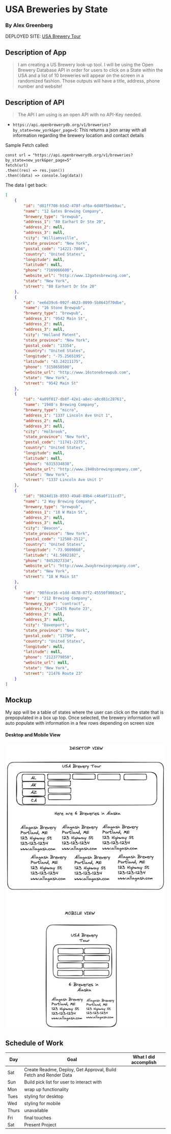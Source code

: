# USA Breweries by State
### By Alex Greenberg

DEPLOYED SITE: [USA Brewery Tour](https://seal-project1.vercel.app/)

## Description of App

> I am creating a US Brewery look-up tool. I will be using the Open Brewery Database API in order for users to click on a State within the USA and a list of 10 breweries will appear on the screen in a randomized fashion. Those outputs will have a title, address, phone number and website!


## Description of API

> The API I am using is an open API with no API-Key needed.

- `https://api.openbrewerydb.org/v1/breweries?by_state=new_york&per_page=5`: This returns a json array with all information regarding the brewery location and contact details


Sample Fetch called:
```
const url = "https://api.openbrewerydb.org/v1/breweries?by_state=new_york&per_page=5"
fetch(url)
.then((res) => res.json())
.then((data) => console.log(data))
```

The data I get back:
```json
[
    {
        "id": "d81ff708-b5d2-478f-af6a-6d40f5beb9ac",
        "name": "12 Gates Brewing Company",
        "brewery_type": "brewpub",
        "address_1": "80 Earhart Dr Ste 20",
        "address_2": null,
        "address_3": null,
        "city": "Williamsville",
        "state_province": "New York",
        "postal_code": "14221-7804",
        "country": "United States",
        "longitude": null,
        "latitude": null,
        "phone": "7169066600",
        "website_url": "http://www.12gatesbrewing.com",
        "state": "New York",
        "street": "80 Earhart Dr Ste 20"
    },
    {
        "id": "ee6d39c6-092f-4623-8099-5b8643f70dbe",
        "name": "16 Stone Brewpub",
        "brewery_type": "brewpub",
        "address_1": "9542 Main St",
        "address_2": null,
        "address_3": null,
        "city": "Holland Patent",
        "state_province": "New York",
        "postal_code": "13354",
        "country": "United States",
        "longitude": "-75.2565195",
        "latitude": "43.24211175",
        "phone": "3158658500",
        "website_url": "http://www.16stonebrewpub.com",
        "state": "New York",
        "street": "9542 Main St"
    },
    {
        "id": "4a09f017-db8f-42e1-a8ec-a0cd81c28761",
        "name": "1940's Brewing Company",
        "brewery_type": "micro",
        "address_1": "1337 Lincoln Ave Unit 1",
        "address_2": null,
        "address_3": null,
        "city": "Holbrook",
        "state_province": "New York",
        "postal_code": "11741-2275",
        "country": "United States",
        "longitude": null,
        "latitude": null,
        "phone": "6315334838",
        "website_url": "http://www.1940sbrewingcompany.com",
        "state": "New York",
        "street": "1337 Lincoln Ave Unit 1"
    },
    {
        "id": "8624d11b-8593-49a8-89b4-c46a0f111cd7",
        "name": "2 Way Brewing Company",
        "brewery_type": "brewpub",
        "address_1": "18 W Main St",
        "address_2": null,
        "address_3": null,
        "city": "Beacon",
        "state_province": "New York",
        "postal_code": "12508-2512",
        "country": "United States",
        "longitude": "-73.9809868",
        "latitude": "41.5082102",
        "phone": "8452027334",
        "website_url": "http://www.2waybrewingcompany.com",
        "state": "New York",
        "street": "18 W Main St"
    },
    {
        "id": "00fdce16-e1dd-4678-87f2-45550f9083e1",
        "name": "212 Brewing Company",
        "brewery_type": "contract",
        "address_1": "21476 Route 23",
        "address_2": null,
        "address_3": null,
        "city": "Davenport",
        "state_province": "New York",
        "postal_code": "13750",
        "country": "United States",
        "longitude": null,
        "latitude": null,
        "phone": "2123779050",
        "website_url": null,
        "state": "New York",
        "street": "21476 Route 23"
    }
]
```

## Mockup

My app will be a table of states where the user can click on the state that is prepopulated in a box up top. Once selected, the brewery information will auto populate with information in a few rows depending on screen size

#### Desktop and Mobile View

![My Desktop/Mobile View](./desktopandmobile.png)


## Schedule of Work

|Day | Goal | What I did accomplish |
|----|------|-----------------------|
| Sat | Create Readme, Deploy, Get Approval, Build Fetch and Render Data | |
| Sun | Build pick list for user to interact with ||
| Mon | wrap up functionality ||
| Tues| styling for desktop ||
| Wed | styling for mobile ||
|Thurs| unavailable ||
| Fri | final touches ||
| Sat | Present Project ||